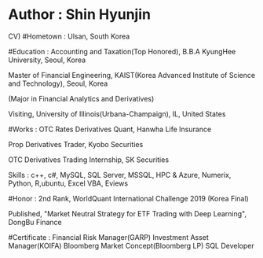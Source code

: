 # Author : Shin Hyunjin

CV)
#Hometown : Ulsan, South Korea

#Education : 
Accounting and Taxation(Top Honored), B.B.A KyungHee University, Seoul, Korea

Master of Financial Engineering, KAIST(Korea Advanced Institute of Science and Technology), Seoul, Korea

(Major in Financial Analytics and Derivatives)

Visiting, University of Illinois(Urbana-Champaign), IL, United States

#Works : 
OTC Rates Derivatives Quant, Hanwha Life Insurance

Prop Derivatives Trader, Kyobo Securities

OTC Derivatives Trading Internship, SK Securities

Skills : c++, c#, MySQL, SQL Server, MSSQL, HPC & Azure, Numerix, Python, R,ubuntu, Excel VBA, Eviews

#Honor :
2nd Rank, WorldQuant International Challenge 2019 (Korea Final)

Published, "Market Neutral Strategy for ETF Trading with Deep Learning", DongBu Finance

#Certificate :
Financial Risk Manager(GARP)
Investment Asset Manager(KOIFA)
Bloomberg Market Concept(Bloomberg LP)
SQL Developer
